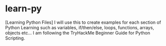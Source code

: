 # learn-py
[Learning Python Files]
I will use this to create examples for each section of Python Learning such as variables, if/then/else, loops, functions, arrays, objects etc...
I am following the TryHackMe Beginner Guide for Python Scripting.
